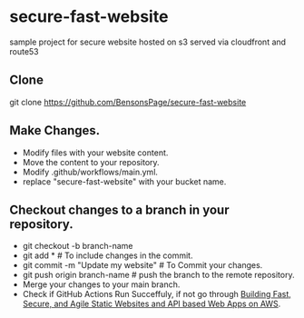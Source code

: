 # secure-fast-website
sample project for secure website hosted on s3 served via cloudfront and route53

## Clone
git clone https://github.com/BensonsPage/secure-fast-website

## Make Changes.
- Modify files with your website content.
- Move the content to your repository.
- Modify .github/workflows/main.yml.
- replace "secure-fast-website" with your bucket name.

## Checkout changes to a branch in your repository.
- git checkout -b branch-name
- git add * # To include changes in the commit.
- git commit -m "Update my website" # To Commit your changes.
- git push origin branch-name # push the branch to the remote repository.
- Merge your changes to your main branch.
- Check if GitHub Actions Run Succeffuly, if not go through [Building Fast, Secure, and Agile Static Websites and API based Web Apps on AWS](https://bensonspage.medium.com/building-fast-secure-and-agile-static-websites-and-api-based-web-apps-on-aws-bb33a88985c5).

